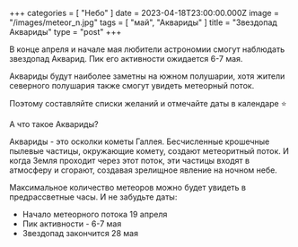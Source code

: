 +++
categories = [ "Небо" ]
date = 2023-04-18T23:00:00.000Z
image = "/images/meteor_n.jpg"
tags = [ "май", "Аквариды" ]
title = "Звездопад Аквариды"
type = "post"
+++

В конце апреля и начале мая любители астрономии смогут наблюдать звездопад Акварид. Пик его активности ожидается 6-7 мая.

Аквариды будут наиболее заметны на южном полушарии, хотя жители северного полушария также смогут увидеть метеорный поток.

Поэтому составляйте списки желаний и отмечайте даты в календаре ⭐️

А что такое Аквариды?

Аквариды - это осколки кометы Галлея. Бесчисленные крошечные пылевые частицы, окружающие комету, создают метеоритный поток. И когда Земля проходит через этот поток, эти частицы входят в атмосферу и сгорают, создавая зрелищное явление на ночном небе.

Максимальное количество метеоров можно будет увидеть в предрассветные часы. И не забудьте даты:

* Начало метеорного потока 19 апреля 
* Пик активности - 6-7 мая
* Звездопад закончится 28 мая 
